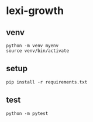 # lexi-growth

## venv
```
python -m venv myenv
source venv/bin/activate
```

## setup
```
pip install -r requirements.txt
```

## test
```
python -m pytest
```